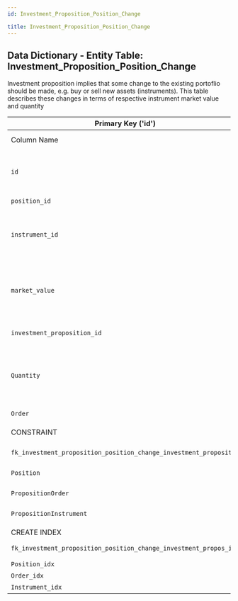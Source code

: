 ```yaml
---
id: Investment_Proposition_Position_Change

title: Investment_Proposition_Position_Change
---
```


## Data Dictionary - Entity Table: Investment_Proposition_Position_Change

Investment proposition implies that some change to the existing portoflio should be made, e.g. buy or sell new assets (instruments). 
This table describes these changes in terms of respective instrument market value and quantity

| Primary Key ('id')|.|ENGINE = InnoDB|.|.|
|---|---|---|---|---|
|Column Name|Data Type|PK Primary Key, NN-Not Null, Null|Example|Comments|
||
|`id`|BIGINT(12)|PK, NN|1|PrimaryKey-ID, Not Null (auto creates)|
|`position_id`|BIGINT(12)|NULL|1|Related position id|
|`instrument_id`|BIGINT(12)|NULL|1|Id of the Instrument that should be bought or sold|
|`market_value`|DECIMAL(25,9)|NULL|2000|CMarket value of the proposed change to this instrument holding|
|`investment_proposition_id`|BIGINT(12)|NOT NULL|1|Proposition id|
|`Quantity`|DECIMAL|NULL|100|Quantity of the instrument to be bought or sold (e.g., number of shares)|
|`Order`|BIGINT(12)|NULL|1|Order id|
||
|CONSTRAINT|FOREIGN KEY|REFERENCES|ON DELETE|ON UPDATE|
|`fk_investment_proposition_position_change_investment_proposit1`| (`investment_proposition_id`)|`Investment_Proposition` (`id`)| NO ACTION|NO ACTION|
|`Position`|(`position_id`)|`Position` (`id`)| NO ACTION|NO ACTION|
|`PropositionOrder`|(`Order`)|`Order` (`id`)| NO ACTION|NO ACTION|
|`PropositionInstrument`|(`instrument_id`)|`Instrument` (`id`)| NO ACTION|NO ACTION|
||
|CREATE INDEX|ON|ASC|VISABLE|.|
|`fk_investment_proposition_position_change_investment_propos_idx`|`Investment_Proposition_Position_Change`| (`investment_proposition_id` ASC)| VISIBLE|.|
|`Position_idx`|`Investment_Proposition_Position_Change`| (`position_id` ASC) | VISIBLE|.|
|`Order_idx`|`Investment_Proposition_Position_Change`| (`Order` ASC) | VISIBLE|.|
|`Instrument_idx`|`Investment_Proposition_Position_Change`| (`instrument_id` ASC)| VISIBLE|.|
